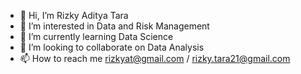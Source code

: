 - 👋 Hi, I’m Rizky Aditya Tara
- 👀 I’m interested in Data and Risk Management
- 🌱 I’m currently learning Data Science
- 💞️ I’m looking to collaborate on Data Analysis
- 📫 How to reach me rizkyat@gmail.com / rizky.tara21@gmail.com

<!---
rizkyadityatara/rizkyadityatara is a ✨ special ✨ repository because its `README.md` (this file) appears on your GitHub profile.
You can click the Preview link to take a look at your changes.
--->
